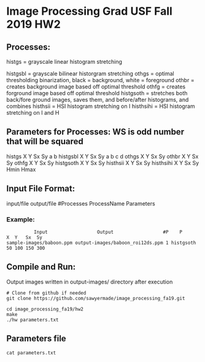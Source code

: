 # Image Processing Grad USF Fall 2019 HW2
## Processes:
histgs = grayscale linear histogram stretching

histgsbl = grayscale bilinear historgram stretching
othgs = optimal thresholding binarization, black = background, white = foreground
othbr = creates background image based off optimal threshold
othfg = creates forground image based off optimal threshold
histgsoth = stretches both back/fore ground images, saves them, and before/after histograms, and combines
histhsii = HSI histogram stretching on I
histhsihi = HSI histogram stretching on I and H

## Parameters for Processes: WS is odd number that will be squared
histgs X Y Sx Sy a b
histgsbl X Y Sx Sy a b c d
othgs X Y Sx Sy
othbr X Y Sx Sy 
othfg X Y Sx Sy 
histgsoth X Y Sx Sy 
histhsii X Y Sx Sy 
histhsihi X Y Sx Sy Hmin Hmax

## Input File Format:
input/file output/file #Processes ProcessName Parameters
### Example:
```
          Input                  Output                  #P    P       X  Y   Sx  Sy
sample-images/baboon.ppm output-images/baboon_roi12ds.ppm 1 histgsoth 50 100 150 300
```

## Compile and Run:
Output images written in output-images/ directory after execution
```
# Clone from github if needed
git clone https://github.com/sawyermade/image_processing_fa19.git 

cd image_processing_fa19/hw2
make
./hw parameters.txt
```

## Parameters file
```
cat parameters.txt
```
